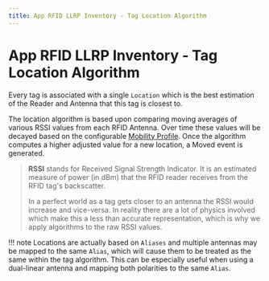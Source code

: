 ```yaml
---
title: App RFID LLRP Inventory - Tag Location Algorithm
---
```


# App RFID LLRP Inventory - Tag Location Algorithm

Every tag is associated with a single `Location` which is the best estimation of the Reader and Antenna
that this tag is closest to.

The location algorithm is based upon comparing moving averages of various RSSI values from each RFID Antenna. Over time
these values will be decayed based on the configurable [Mobility Profile](MobilityProfile.md). Once the
algorithm computes a higher adjusted value for a new location, a Moved event is generated.

> **RSSI** stands for Received Signal Strength Indicator. It is an estimated measure of power (in dBm) that the RFID reader
> receives from the RFID tag's backscatter.
>
> In a perfect world as a tag gets closer to an antenna the
> RSSI would increase and vice-versa. In reality there are a lot of physics involved which make this
> a less than accurate representation, which is why we apply algorithms to the raw RSSI values.

!!! note
    Locations are actually based on `Aliases` and multiple antennas may be mapped to the same `Alias`, which will cause them to be treated as the same within the tag algorithm. This can be especially useful when using a dual-linear antenna and mapping both polarities to the same `Alias`.
